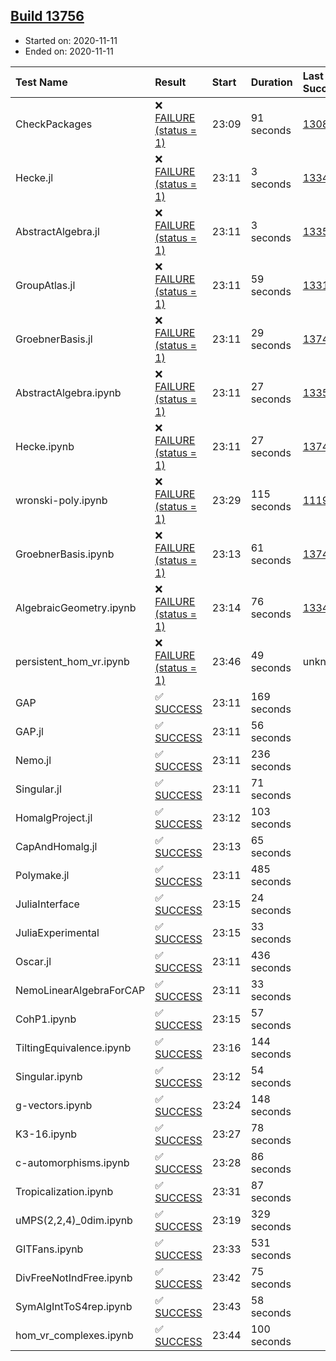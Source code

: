 ## [Build 13756](https://oscarci.mathematik.uni-kl.de/job/oscar/13756/)

* Started on: 2020-11-11
* Ended on: 2020-11-11

| Test Name    | Result | Start | Duration | Last Success | First Failure |
|:-------------|:-------|:------|:---------|:-------------|:--------------|
| CheckPackages | ❌ [FAILURE (status = 1)](https://oscarci.mathematik.uni-kl.de/job/oscar/13756/artifact/logs/build-13756/CheckPackages.log) | 23:09 | 91 seconds | [13085](https://oscarci.mathematik.uni-kl.de/job/oscar/13085/) | [13086](https://oscarci.mathematik.uni-kl.de/job/oscar/13086/) |
| Hecke.jl | ❌ [FAILURE (status = 1)](https://oscarci.mathematik.uni-kl.de/job/oscar/13756/artifact/logs/build-13756/Hecke.jl.log) | 23:11 | 3 seconds | [13341](https://oscarci.mathematik.uni-kl.de/job/oscar/13341/) | [13342](https://oscarci.mathematik.uni-kl.de/job/oscar/13342/) |
| AbstractAlgebra.jl | ❌ [FAILURE (status = 1)](https://oscarci.mathematik.uni-kl.de/job/oscar/13756/artifact/logs/build-13756/AbstractAlgebra.jl.log) | 23:11 | 3 seconds | [13355](https://oscarci.mathematik.uni-kl.de/job/oscar/13355/) | [13356](https://oscarci.mathematik.uni-kl.de/job/oscar/13356/) |
| GroupAtlas.jl | ❌ [FAILURE (status = 1)](https://oscarci.mathematik.uni-kl.de/job/oscar/13756/artifact/logs/build-13756/GroupAtlas.jl.log) | 23:11 | 59 seconds | [13311](https://oscarci.mathematik.uni-kl.de/job/oscar/13311/) | [13312](https://oscarci.mathematik.uni-kl.de/job/oscar/13312/) |
| GroebnerBasis.jl | ❌ [FAILURE (status = 1)](https://oscarci.mathematik.uni-kl.de/job/oscar/13756/artifact/logs/build-13756/GroebnerBasis.jl.log) | 23:11 | 29 seconds | [13747](https://oscarci.mathematik.uni-kl.de/job/oscar/13747/) | [13748](https://oscarci.mathematik.uni-kl.de/job/oscar/13748/) |
| AbstractAlgebra.ipynb | ❌ [FAILURE (status = 1)](https://oscarci.mathematik.uni-kl.de/job/oscar/13756/artifact/logs/build-13756/AbstractAlgebra.ipynb.log) | 23:11 | 27 seconds | [13355](https://oscarci.mathematik.uni-kl.de/job/oscar/13355/) | [13356](https://oscarci.mathematik.uni-kl.de/job/oscar/13356/) |
| Hecke.ipynb | ❌ [FAILURE (status = 1)](https://oscarci.mathematik.uni-kl.de/job/oscar/13756/artifact/logs/build-13756/Hecke.ipynb.log) | 23:11 | 27 seconds | [13749](https://oscarci.mathematik.uni-kl.de/job/oscar/13749/) | [13750](https://oscarci.mathematik.uni-kl.de/job/oscar/13750/) |
| wronski-poly.ipynb | ❌ [FAILURE (status = 1)](https://oscarci.mathematik.uni-kl.de/job/oscar/13756/artifact/logs/build-13756/wronski-poly.ipynb.log) | 23:29 | 115 seconds | [11192](https://oscarci.mathematik.uni-kl.de/job/oscar/11192/) | [11193](https://oscarci.mathematik.uni-kl.de/job/oscar/11193/) |
| GroebnerBasis.ipynb | ❌ [FAILURE (status = 1)](https://oscarci.mathematik.uni-kl.de/job/oscar/13756/artifact/logs/build-13756/GroebnerBasis.ipynb.log) | 23:13 | 61 seconds | [13748](https://oscarci.mathematik.uni-kl.de/job/oscar/13748/) | [13749](https://oscarci.mathematik.uni-kl.de/job/oscar/13749/) |
| AlgebraicGeometry.ipynb | ❌ [FAILURE (status = 1)](https://oscarci.mathematik.uni-kl.de/job/oscar/13756/artifact/logs/build-13756/AlgebraicGeometry.ipynb.log) | 23:14 | 76 seconds | [13341](https://oscarci.mathematik.uni-kl.de/job/oscar/13341/) | [13342](https://oscarci.mathematik.uni-kl.de/job/oscar/13342/) |
| persistent_hom_vr.ipynb | ❌ [FAILURE (status = 1)](https://oscarci.mathematik.uni-kl.de/job/oscar/13756/artifact/logs/build-13756/persistent_hom_vr.ipynb.log) | 23:46 | 49 seconds | unknown | unknown |
| GAP | ✅ [SUCCESS](https://oscarci.mathematik.uni-kl.de/job/oscar/13756/artifact/logs/build-13756/GAP.log) | 23:11 | 169 seconds |  |  |
| GAP.jl | ✅ [SUCCESS](https://oscarci.mathematik.uni-kl.de/job/oscar/13756/artifact/logs/build-13756/GAP.jl.log) | 23:11 | 56 seconds |  |  |
| Nemo.jl | ✅ [SUCCESS](https://oscarci.mathematik.uni-kl.de/job/oscar/13756/artifact/logs/build-13756/Nemo.jl.log) | 23:11 | 236 seconds |  |  |
| Singular.jl | ✅ [SUCCESS](https://oscarci.mathematik.uni-kl.de/job/oscar/13756/artifact/logs/build-13756/Singular.jl.log) | 23:11 | 71 seconds |  |  |
| HomalgProject.jl | ✅ [SUCCESS](https://oscarci.mathematik.uni-kl.de/job/oscar/13756/artifact/logs/build-13756/HomalgProject.jl.log) | 23:12 | 103 seconds |  |  |
| CapAndHomalg.jl | ✅ [SUCCESS](https://oscarci.mathematik.uni-kl.de/job/oscar/13756/artifact/logs/build-13756/CapAndHomalg.jl.log) | 23:13 | 65 seconds |  |  |
| Polymake.jl | ✅ [SUCCESS](https://oscarci.mathematik.uni-kl.de/job/oscar/13756/artifact/logs/build-13756/Polymake.jl.log) | 23:11 | 485 seconds |  |  |
| JuliaInterface | ✅ [SUCCESS](https://oscarci.mathematik.uni-kl.de/job/oscar/13756/artifact/logs/build-13756/JuliaInterface.log) | 23:15 | 24 seconds |  |  |
| JuliaExperimental | ✅ [SUCCESS](https://oscarci.mathematik.uni-kl.de/job/oscar/13756/artifact/logs/build-13756/JuliaExperimental.log) | 23:15 | 33 seconds |  |  |
| Oscar.jl | ✅ [SUCCESS](https://oscarci.mathematik.uni-kl.de/job/oscar/13756/artifact/logs/build-13756/Oscar.jl.log) | 23:11 | 436 seconds |  |  |
| NemoLinearAlgebraForCAP | ✅ [SUCCESS](https://oscarci.mathematik.uni-kl.de/job/oscar/13756/artifact/logs/build-13756/NemoLinearAlgebraForCAP.log) | 23:11 | 33 seconds |  |  |
| CohP1.ipynb | ✅ [SUCCESS](https://oscarci.mathematik.uni-kl.de/job/oscar/13756/artifact/logs/build-13756/CohP1.ipynb.log) | 23:15 | 57 seconds |  |  |
| TiltingEquivalence.ipynb | ✅ [SUCCESS](https://oscarci.mathematik.uni-kl.de/job/oscar/13756/artifact/logs/build-13756/TiltingEquivalence.ipynb.log) | 23:16 | 144 seconds |  |  |
| Singular.ipynb | ✅ [SUCCESS](https://oscarci.mathematik.uni-kl.de/job/oscar/13756/artifact/logs/build-13756/Singular.ipynb.log) | 23:12 | 54 seconds |  |  |
| g-vectors.ipynb | ✅ [SUCCESS](https://oscarci.mathematik.uni-kl.de/job/oscar/13756/artifact/logs/build-13756/g-vectors.ipynb.log) | 23:24 | 148 seconds |  |  |
| K3-16.ipynb | ✅ [SUCCESS](https://oscarci.mathematik.uni-kl.de/job/oscar/13756/artifact/logs/build-13756/K3-16.ipynb.log) | 23:27 | 78 seconds |  |  |
| c-automorphisms.ipynb | ✅ [SUCCESS](https://oscarci.mathematik.uni-kl.de/job/oscar/13756/artifact/logs/build-13756/c-automorphisms.ipynb.log) | 23:28 | 86 seconds |  |  |
| Tropicalization.ipynb | ✅ [SUCCESS](https://oscarci.mathematik.uni-kl.de/job/oscar/13756/artifact/logs/build-13756/Tropicalization.ipynb.log) | 23:31 | 87 seconds |  |  |
| uMPS(2,2,4)_0dim.ipynb | ✅ [SUCCESS](https://oscarci.mathematik.uni-kl.de/job/oscar/13756/artifact/logs/build-13756/uMPS-2-2-4-_0dim.ipynb.log) | 23:19 | 329 seconds |  |  |
| GITFans.ipynb | ✅ [SUCCESS](https://oscarci.mathematik.uni-kl.de/job/oscar/13756/artifact/logs/build-13756/GITFans.ipynb.log) | 23:33 | 531 seconds |  |  |
| DivFreeNotIndFree.ipynb | ✅ [SUCCESS](https://oscarci.mathematik.uni-kl.de/job/oscar/13756/artifact/logs/build-13756/DivFreeNotIndFree.ipynb.log) | 23:42 | 75 seconds |  |  |
| SymAlgIntToS4rep.ipynb | ✅ [SUCCESS](https://oscarci.mathematik.uni-kl.de/job/oscar/13756/artifact/logs/build-13756/SymAlgIntToS4rep.ipynb.log) | 23:43 | 58 seconds |  |  |
| hom_vr_complexes.ipynb | ✅ [SUCCESS](https://oscarci.mathematik.uni-kl.de/job/oscar/13756/artifact/logs/build-13756/hom_vr_complexes.ipynb.log) | 23:44 | 100 seconds |  |  |
